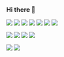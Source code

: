 ### Hi there 👋

<!--
**tuantmtb/tuantmtb** is a ✨ _special_ ✨ repository because its `README.md` (this file) appears on your GitHub profile.

Here are some ideas to get you started:

- 🔭 I’m currently working on ...
- 🌱 I’m currently learning ...
- 👯 I’m looking to collaborate on ...
- 🤔 I’m looking for help with ...
- 💬 Ask me about ...
- 📫 How to reach me: ...
- 😄 Pronouns: ...
- ⚡ Fun fact: ...
-->

<!-- logo from https://simpleicons.org/ -->

[![](https://img.shields.io/badge/-Python-000?style=flat&logo=python)](https://github.com/tuantmtb)
[![](https://img.shields.io/badge/-Go-000?style=flat&logo=go)](https://github.com/tuantmtb)
[![](https://img.shields.io/badge/-Rails-000?style=flat&logo=ruby-on-rails)](https://github.com/tuantmtb)
[![](https://img.shields.io/badge/-Docker-000?style=flat&logo=docker)](https://github.com/tuantmtb)
[![](https://img.shields.io/badge/-PyTorch-000?style=flat&logo=pytorch)](https://github.com/tuantmtb)
[![](https://img.shields.io/badge/-MySQL-000?style=flat&logo=mysql)](https://github.com/tuantmtb)
[![](https://img.shields.io/badge/-Redis-000?style=flat&logo=redis)](https://github.com/tuantmtb)

[![](https://img.shields.io/badge/-AWS-000?style=flat&logo=amazon-aws)](https://github.com/tuantmtb)
[![](https://img.shields.io/badge/-Firebase-000?style=flat&logo=firebase)](https://github.com/tuantmtb)
[![](https://img.shields.io/badge/-Terraform-000?style=flat&logo=terraform)](https://github.com/tuantmtb)
[![](https://img.shields.io/badge/-CircleCI-000?style=flat&logo=circleci)](https://github.com/tuantmtb)

[![](https://github-readme-stats.vercel.app/api?username=tuantmtb&show_icons=true&theme=gruvbox&count_private=true)](https://github.com/tuantmtb)
[![](https://github-profile-trophy.vercel.app/?username=tuantmtb&theme=gruvbox&rank=SECRET,SSS,SS,S,AAA,AA,A,B)](https://github.com/tuantmtb)

